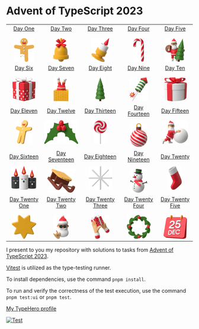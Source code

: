 # Advent of TypeScript 2023

|                                                                                                                             |                                                                                                                             |                                                                                                                                 |                                                                                                                               |                                                                                                                               |
| :-------------------------------------------------------------------------------------------------------------------------: | :-------------------------------------------------------------------------------------------------------------------------: | :-----------------------------------------------------------------------------------------------------------------------------: | :---------------------------------------------------------------------------------------------------------------------------: | :---------------------------------------------------------------------------------------------------------------------------: |
|        [Day One](src/day-01) <br /><br /> [<img src="src/day-01/cover.png" height="64" alt="Day One" />](src/day-01)        |        [Day Two](src/day-02) <br /><br /> [<img src="src/day-02/cover.png" height="64" alt="Day Two" />](src/day-02)        |        [Day Three](src/day-03) <br /><br /> [<img src="src/day-03/cover.png" height="64" alt="Day Three" />](src/day-03)        |        [Day Four](src/day-04) <br /><br /> [<img src="src/day-04/cover.png" height="64" alt="Day Four" />](src/day-04)        |        [Day Five](src/day-05) <br /><br /> [<img src="src/day-05/cover.png" height="64" alt="Day Five" />](src/day-05)        |
|        [Day Six](src/day-06) <br /><br /> [<img src="src/day-06/cover.png" height="64" alt="Day Six" />](src/day-06)        |      [Day Seven](src/day-07) <br /><br /> [<img src="src/day-07/cover.png" height="64" alt="Day Seven" />](src/day-07)      |        [Day Eight](src/day-08) <br /><br /> [<img src="src/day-08/cover.png" height="64" alt="Day Eight" />](src/day-08)        |        [Day Nine](src/day-09) <br /><br /> [<img src="src/day-09/cover.png" height="64" alt="Day Nine" />](src/day-09)        |         [Day Ten](src/day-10) <br /><br /> [<img src="src/day-10/cover.png" height="64" alt="Day Ten" />](src/day-10)         |
|     [Day Eleven](src/day-11) <br /><br /> [<img src="src/day-11/cover.png" height="64" alt="Day Eleven" />](src/day-11)     |     [Day Twelve](src/day-12) <br /><br /> [<img src="src/day-12/cover.png" height="64" alt="Day Twelve" />](src/day-12)     |     [Day Thirteen](src/day-13) <br /><br /> [<img src="src/day-13/cover.png" height="64" alt="Day Thirteen" />](src/day-13)     |    [Day Fourteen](src/day-14) <br /><br /> [<img src="src/day-14/cover.png" height="64" alt="Day Fourteen" />](src/day-14)    |     [Day Fifteen](src/day-15) <br /><br /> [<img src="src/day-15/cover.png" height="64" alt="Day Fifteen" />](src/day-15)     |
|    [Day Sixteen](src/day-16) <br /><br /> [<img src="src/day-16/cover.png" height="64" alt="Day Sixteen" />](src/day-16)    |  [Day Seventeen](src/day-17) <br /><br /> [<img src="src/day-17/cover.png" height="64" alt="Day Seventeen" />](src/day-17)  |     [Day Eighteen](src/day-18) <br /><br /> [<img src="src/day-18/cover.png" height="64" alt="Day Eighteen" />](src/day-18)     |    [Day Nineteen](src/day-19) <br /><br /> [<img src="src/day-19/cover.png" height="64" alt="Day Nineteen" />](src/day-19)    |      [Day Twenty](src/day-20) <br /><br /> [<img src="src/day-20/cover.png" height="64" alt="Day Twenty" />](src/day-20)      |
| [Day Twenty One](src/day-21) <br /><br /> [<img src="src/day-21/cover.png" height="64" alt="Day Twenty One" />](src/day-21) | [Day Twenty Two](src/day-22) <br /><br /> [<img src="src/day-22/cover.png" height="64" alt="Day Twenty Two" />](src/day-22) | [Day Twenty Three](src/day-23) <br /><br /> [<img src="src/day-23/cover.png" height="64" alt="Day Twenty Three" />](src/day-23) | [Day Twenty Four](src/day-24) <br /><br /> [<img src="src/day-24/cover.png" height="64" alt="Day Twenty Four" />](src/day-24) | [Day Twenty Five](src/day-25) <br /><br /> [<img src="src/day-25/cover.png" height="64" alt="Day Twenty Five" />](src/day-25) |

I present to you my repository with solutions to tasks from [Advent of TypeScript 2023](https://typehero.dev/aot-2023).

[Vitest](https://vitest.dev/guide/testing-types.html) is utilized as the type-testing runner.

To install dependencies, use the command `pnpm install`.

To run and verify the correctness of the test execution, use the command `pnpm test:ui` or `pnpm test`.

[My TypeHero profile](https://typehero.dev/@KhraksMamtsov)

[![Test](https://github.com/KhraksMamtsov/advent-of-typescript-2023/actions/workflows/test.yml/badge.svg)](https://github.com/KhraksMamtsov/advent-of-typescript-2023/actions/workflows/test.yml)
